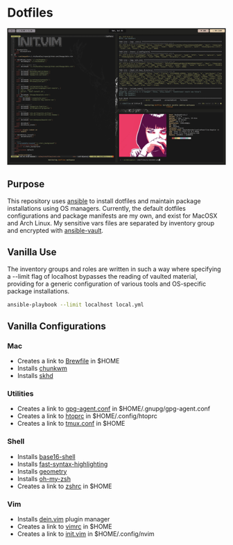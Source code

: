 # Dotfiles

![Warm...warmer...disco.](screenshot.png)

## Purpose

This repository uses [ansible](https://github.com/ansible/ansible) to install dotfiles and maintain package installations using OS managers. Currently, the default dotfiles configurations and package manifests are my own, and exist for MacOSX and Arch Linux. My sensitive vars files are separated by inventory group and encrypted with [ansible-vault](https://docs.ansible.com/ansible/latest/user_guide/vault.html).

## Vanilla Use

The inventory groups and roles are written in such a way where specifying a --limit flag of localhost bypasses the reading of vaulted material, providing for a generic configuration of various tools and OS-specific package installations.

```sh
ansible-playbook --limit localhost local.yml
```

## Vanilla Configurations

### Mac

* Creates a link to [Brewfile](roles/packages/files/Brewfile) in $HOME
* Installs [chunkwm](https://github.com/koekeishiya/chunkwm)
* Installs [skhd](https://github.com/koekeishiya/skhd)

### Utilities

* Creates a link to [gpg-agent.conf](roles/utils/templates/gpg-agent.conf.j2) in $HOME/.gnupg/gpg-agent.conf
* Creates a link to [htoprc](utils/roles/utils/files/htoprc) in $HOME/.config/htoprc
* Creates a link to [tmux.conf](roles/utils/files/tmux.conf) in $HOME

### Shell
* Installs [base16-shell](https://github.com/chriskempson/base16-shell)
* Installs [fast-syntax-highlighting](https://github.com/zdharma/fast-syntax-highlighting)
* Installs [geometry](https://github.com/geometry-zsh/geometry)
* Installs [oh-my-zsh](https://github.com/robbyrussell/oh-my-zsh)
* Creates a link to [zshrc](roles/utils/templates/zshrc.j2) in $HOME

### Vim

* Installs [dein.vim](https://github.com/Shougo/dein) plugin manager
* Creates a link to [vimrc](roles/vim/files/vimrc) in $HOME
* Creates a link to [init.vim](roles/vim/files/init.vim) in $HOME/.config/nvim
